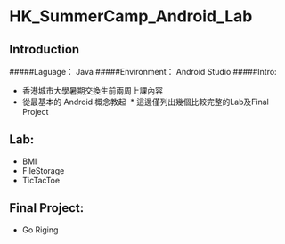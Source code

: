 # HK_SummerCamp_Android_Lab
## Introduction
#####Laguage： Java
#####Environment： Android Studio
#####Intro:
  * 香港城市大學暑期交換生前兩周上課內容
  * 從最基本的 Android 概念教起
  * 這邊僅列出幾個比較完整的Lab及Final Project
## Lab:
  * BMI
  * FileStorage
  * TicTacToe

## Final Project:
  * Go Riging
